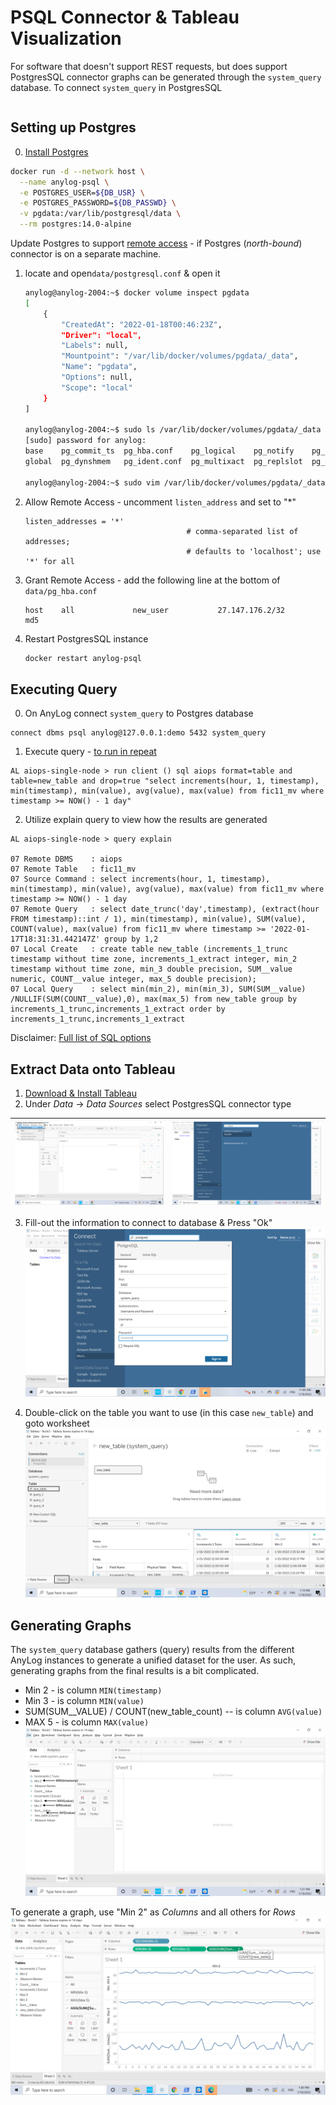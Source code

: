 # PSQL Connector & Tableau Visualization
  
For software that doesn't support REST requests, but does support PostgresSQL connector graphs can be generated through 
the `system_query` database. To connect `system_query` in  PostgresSQL

```anylog 
```


## Setting up Postgres 
0. [Install Postgres](https://www.postgresqltutorial.com/install-postgresql/)
```bash
docker run -d --network host \
  --name anylog-psql \
  -e POSTGRES_USER=${DB_USR} \
  -e POSTGRES_PASSWORD=${DB_PASSWD} \
  -v pgdata:/var/lib/postgresql/data \
  --rm postgres:14.0-alpine
```

Update Postgres to support [remote access](https://mellowhost.com/blog/how-to-allow-remote-user-access-in-postgresql.html#:~:text=%20How%20to%20Allow%20Remote%20User%20Access%20in,manages%20a%20remote%20access%20file%2C%20to...%20More%20) - if Postgres (_north-bound_) connector is on a separate machine.
1. locate and open`data/postgresql.conf` & open it
    ```bash
    anylog@anylog-2004:~$ docker volume inspect pgdata 
    [
        {
            "CreatedAt": "2022-01-18T00:46:23Z",
            "Driver": "local",
            "Labels": null,
            "Mountpoint": "/var/lib/docker/volumes/pgdata/_data",
            "Name": "pgdata",
            "Options": null,
            "Scope": "local"
        }
    ]
    
    anylog@anylog-2004:~$ sudo ls /var/lib/docker/volumes/pgdata/_data
    [sudo] password for anylog: 
    base    pg_commit_ts  pg_hba.conf    pg_logical    pg_notify    pg_serial     pg_stat      pg_subtrans  pg_twophase  pg_wal   postgresql.auto.conf  postmaster.opts
    global  pg_dynshmem   pg_ident.conf  pg_multixact  pg_replslot  pg_snapshots  pg_stat_tmp  pg_tblspc    PG_VERSION   pg_xact  postgresql.conf       postmaster.pid
    
    anylog@anylog-2004:~$ sudo vim /var/lib/docker/volumes/pgdata/_data/postgresql.conf
    ```
    
2. Allow Remote Access - uncomment `listen_address` and set to "*"
    ```configs
    listen_addresses = '*'
                                        # comma-separated list of addresses;
                                        # defaults to 'localhost'; use '*' for all
    ```
    
3. Grant Remote Access - add the following line at the bottom of `data/pg_hba.conf`
    ```configs
    host    all             new_user           27.147.176.2/32       md5
    ```
   
4. Restart PostgresSQL instance
    ```bash
    docker restart anylog-psql
    ```

## Executing Query
0. On AnyLog connect `system_query` to Postgres database 
```anylog
connect dbms psql anylog@127.0.0.1:demo 5432 system_query
```

1. Execute query - [to run in repeat](../alerts%20and%20monitoring.md#repeatable-queries)
```anylog
AL aiops-single-node > run client () sql aiops format=table and table=new_table and drop=true "select increments(hour, 1, timestamp), min(timestamp), min(value), avg(value), max(value) from fic11_mv where timestamp >= NOW() - 1 day"
```

2. Utilize explain query to view how the results are generated
```anylog
AL aiops-single-node > query explain 

07 Remote DBMS    : aiops
07 Remote Table   : fic11_mv
07 Source Command : select increments(hour, 1, timestamp), min(timestamp), min(value), avg(value), max(value) from fic11_mv where timestamp >= NOW() - 1 day
07 Remote Query   : select date_trunc('day',timestamp), (extract(hour FROM timestamp)::int / 1), min(timestamp), min(value), SUM(value), COUNT(value), max(value) from fic11_mv where timestamp >= '2022-01-17T18:31:31.442147Z' group by 1,2
07 Local Create   : create table new_table (increments_1_trunc timestamp without time zone, increments_1_extract integer, min_2 timestamp without time zone, min_3 double precision, SUM__value numeric, COUNT__value integer, max_5 double precision);
07 Local Query    : select min(min_2), min(min_3), SUM(SUM__value) /NULLIF(SUM(COUNT__value),0), max(max_5) from new_table group by increments_1_trunc,increments_1_extract order by increments_1_trunc,increments_1_extract
```
Disclaimer: [Full list of SQL options](../query%20data/queries.md#query-options)

## Extract Data onto Tableau
1. [Download & Install Tableau](https://www.tableau.com/products/desktop/download)
2. Under _Data_ → _Data Sources_ select PostgresSQL connector type 

| ![data](../imgs/tableau_img2a.png) | ![data source](../imgs/tableau_img2b.png) |
| --- | --- |

3. Fill-out the information to connect to database & Press "Ok"
![connection information](../imgs/tableau_img3.png)


4. Double-click on the table you want to use (in this case `new_table`) and goto worksheet
![prep worksheet data](../imgs/tableau_img4.png)


## Generating Graphs

The `system_query` database gathers (query) results from the different AnyLog instances to generate a unified dataset for 
the user. As such, generating graphs from the final results is a bit complicated. 
   * Min 2 - is column `MIN(timestamp)`
   * Min 3 - is column `MIN(value)`
   * SUM(SUM__VALUE) / COUNT(new_table_count) -- is column `AVG(value)`
   * MAX 5 - is column `MAX(value)`
![column explanation](../imgs/tableau_img5.png)

To generate a graph, use "Min 2" as _Columns_ and all others for _Rows_
![generated image](../imgs/tableau_img6.png)